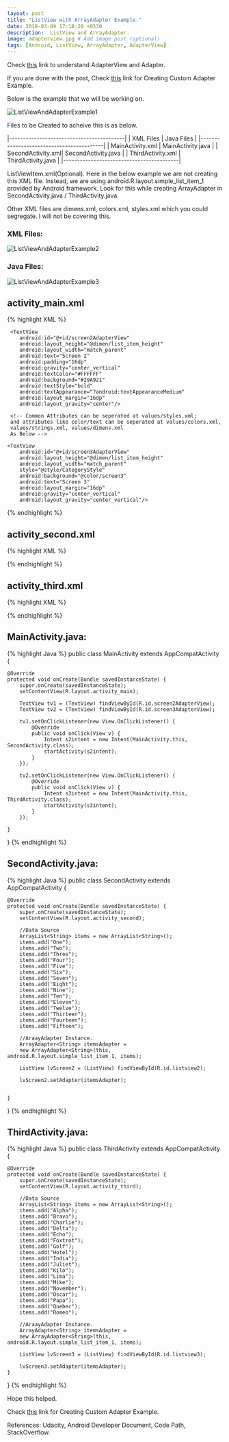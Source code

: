 ```yaml
---
layout: post
title: "ListView with ArrayAdapter Example."
date: 2018-03-09 17:18:20 +0530
description:  ListView and ArrayAdapter.
image: adapterview.jpg # Add image post (optional)
tags: [Android, ListView, ArrayAdapter, AdapterView]
---
```


Check [this][adapterbasic-1] link to understand AdapterView and Adapter.

If you are done with the post, Check [this][adapterbasic-2] link for Creating Custom Adapter Example.

Below is the example that we will be working on.

![ListViewAndAdapterExample1]({{site.baseurl}}/images/listviewadapterexample.jpg)

Files to be Created to acheive this is as below.

|------------------------------------------|
| XML Files         |    Java Files        |
|------------------------------------------|
| MainActivity.xml  | MainActivity.java    |
| SecondActivity.xml| SecondActivity.java  |
| ThirdActivity.xml | ThirdActivity.java   |
|------------------------------------------|

ListViewItem.xml(Optional). 
Here in the below example we are not creating this XML file. Instead, we 
are using android.R.layout.simple_list_item_1 provided by Android framework.
Look for this while creating ArrayAdapter in SecondActivity.java / ThirdActivity.java.

Other XML files are dimens.xml, colors.xml, 
styles.xml which you could segregate. I will not be covering this.

### XML Files:

![ListViewAndAdapterExample2]({{site.baseurl}}/images/listviewadapterlayoutexample1.jpg)

### Java Files:

![ListViewAndAdapterExample3]({{site.baseurl}}/images/listviewadapterlayoutexample2.jpg)

## activity_main.xml

{% highlight XML %}
<?xml version="1.0" encoding="utf-8"?>
<LinearLayout xmlns:android="http://schemas.android.com/apk/res/android"
    xmlns:app="http://schemas.android.com/apk/res-auto"
    xmlns:tools="http://schemas.android.com/tools"
    android:layout_width="match_parent"
    android:layout_height="match_parent"
    android:background="#FFF7DA"
    android:orientation="vertical">

     <TextView
        android:id="@+id/screen2AdapterView"
        android:layout_height="@dimen/list_item_height"
        android:layout_width="match_parent"
        android:text="Screen 2"
        android:padding="16dp"
        android:gravity="center_vertical"
        android:textColor="#FFFFFF"
        android:background="#29A921"
        android:textStyle="bold"
        android:textAppearance="?android:textAppearanceMedium"
        android:layout_margin="16dp"
        android:layout_gravity="center"/>

     <!-- Common Attributes can be seperated at values/styles.xml; 
     and attributes like color/text can be seperated at values/colors.xml, 
     values/strings.xml, values/dimens.xml
     As Below -->   

    <TextView
        android:id="@+id/screen3AdapterView"
        android:layout_height="@dimen/list_item_height"
        android:layout_width="match_parent"
        style="@style/CategoryStyle"
        android:background="@color/screen3"
        android:text="Screen 3"
        android:layout_margin="16dp"
        android:gravity="center_vertical"
        android:layout_gravity="center_vertical"/>
</LinearLayout>
{% endhighlight %}

## activity_second.xml

{% highlight XML %}
<?xml version="1.0" encoding="utf-8"?>
<ListView xmlns:android="...//schemas.android.com/apk/res/android"
    xmlns:app="...//schemas.android.com/apk/res-auto"
    xmlns:tools="...//schemas.android.com/tools"
    android:id="@+id/listview2"
    android:layout_width="match_parent"
    android:layout_height="match_parent">
</ListView>
{% endhighlight %}

## activity_third.xml

{% highlight XML %}
<?xml version="1.0" encoding="utf-8"?>
<ListView xmlns:android="...//schemas.android.com/apk/res/android"
    xmlns:app="...//schemas.android.com/apk/res-auto"
    xmlns:tools="...//schemas.android.com/tools"
    android:id="@+id/listview3"
    android:layout_width="match_parent"
    android:layout_height="match_parent">
</ListView>
{% endhighlight %}
## MainActivity.java:

{% highlight Java %}
public class MainActivity extends AppCompatActivity {

    @Override
    protected void onCreate(Bundle savedInstanceState) {
        super.onCreate(savedInstanceState);
        setContentView(R.layout.activity_main);

        TextView tv1 = (TextView) findViewById(R.id.screen2AdapterView);
        TextView tv2 = (TextView) findViewById(R.id.screen3AdapterView);

        tv1.setOnClickListener(new View.OnClickListener() {
            @Override
            public void onClick(View v) {
                Intent s2intent = new Intent(MainActivity.this, SecondActivity.class);
                startActivity(s2intent);
            }
        });

        tv2.setOnClickListener(new View.OnClickListener() {
            @Override
            public void onClick(View v) {
                Intent s3intent = new Intent(MainActivity.this, ThirdActivity.class);
                startActivity(s3intent);
            }
        });

    }
}
{% endhighlight %}

## SecondActivity.java:

{% highlight Java %}
public class SecondActivity extends AppCompatActivity {

    @Override
    protected void onCreate(Bundle savedInstanceState) {
        super.onCreate(savedInstanceState);
        setContentView(R.layout.activity_second);

        //Data Source
        ArrayList<String> items = new ArrayList<String>();
        items.add("One");
        items.add("Two");
        items.add("Three");
        items.add("Four");
        items.add("Five");
        items.add("Six");
        items.add("Seven");
        items.add("Eight");
        items.add("Nine");
        items.add("Ten");
        items.add("Eleven");
        items.add("Twelve");
        items.add("Thirteen");
        items.add("Fourteen");
        items.add("Fifteen");

        //AraayAdapter Instance.
        ArrayAdapter<String> itemsAdapter = 
        new ArrayAdapter<String>(this, android.R.layout.simple_list_item_1, items);

        ListView lvScreen2 = (ListView) findViewById(R.id.listview2);

        lvScreen2.setAdapter(itemsAdapter);


    }
}
{% endhighlight %}

## ThirdActivity.java:

{% highlight Java %}
public class ThirdActivity extends AppCompatActivity {

    @Override
    protected void onCreate(Bundle savedInstanceState) {
        super.onCreate(savedInstanceState);
        setContentView(R.layout.activity_third);

        //Data Source
        ArrayList<String> items = new ArrayList<String>();
        items.add("Alpha");
        items.add("Bravo");
        items.add("Charlie");
        items.add("Delta");
        items.add("Echo");
        items.add("Foxtrot");
        items.add("Golf");
        items.add("Hotel");
        items.add("India");
        items.add("Juliet");
        items.add("Kilo");
        items.add("Lima");
        items.add("Mike");
        items.add("November");
        items.add("Oscar");
        items.add("Papa");
        items.add("Quebec");
        items.add("Romeo");

        //AraayAdapter Instance.
        ArrayAdapter<String> itemsAdapter = 
        new ArrayAdapter<String>(this, android.R.layout.simple_list_item_1, items);

        ListView lvScreen3 = (ListView) findViewById(R.id.listview3);

        lvScreen3.setAdapter(itemsAdapter);
    }
}
{% endhighlight %}

Hope this helped.

Check [this][adapterbasic-2] link for Creating Custom Adapter Example.

References: Udacity, Android Developer Document, Code Path, StackOverflow.


[adapterbasic-1]: http://www.androidcitizen.com/listview-with-arrayadapter/

[adapterbasic-2]: http://www.androidcitizen.com/example-listview-with-customadapter/
